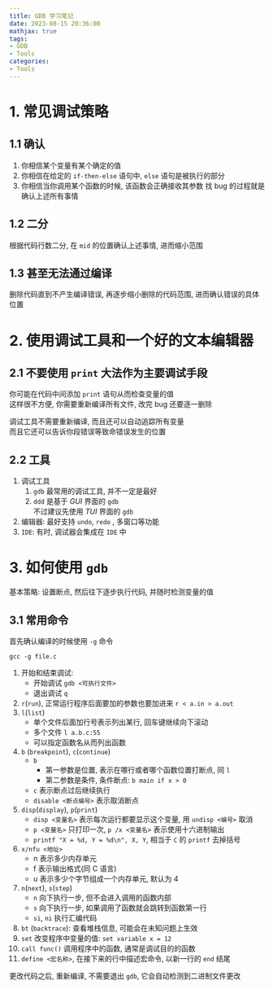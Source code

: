 ```yaml
---
title: GDB 学习笔记
date: 2023-08-15 20:36:00
mathjax: true
tags:
- GDB
- Tools
categories: 
- Tools
---
```


# 1. 常见调试策略

## 1.1 确认

1. 你相信某个变量有某个确定的值
2. 你相信在给定的 `if-then-else` 语句中, `else` 语句是被执行的部分
3. 你相信当你调用某个函数的时候, 该函数会正确接收其参数
找 bug 的过程就是确认上述所有事情

## 1.2 二分

根据代码行数二分, 在 `mid` 的位置确认上述事情, 进而缩小范围

## 1.3 甚至无法通过编译

删除代码直到不产生编译错误, 再逐步缩小删除的代码范围, 进而确认错误的具体位置

# 2. 使用调试工具和一个好的文本编辑器

## 2.1 不要使用 `print` 大法作为主要调试手段

你可能在代码中间添加 `print` 语句从而检查变量的值 \
这样很不方便, 你需要重新编译所有文件, 改完 bug 还要逐一删除

调试工具不需要重新编译, 而且还可以自动追踪所有变量 \
而且它还可以告诉你段错误等致命错误发生的位置

## 2.2 工具

1. 调试工具
    1. `gdb` 最常用的调试工具, 并不一定是最好
    2. `ddd` 是基于 $GUI$ 界面的 `gdb` \
    不过建议先使用 $TUI$ 界面的 `gdb`
2. 编辑器: 最好支持 `undo`, `redo` , 多窗口等功能
3. `IDE`: 有时, 调试器会集成在 `IDE` 中

# 3. 如何使用 `gdb`

基本策略: 设置断点, 然后往下逐步执行代码, 并随时检测变量的值

## 3.1 常用命令

首先确认编译的时候使用 `-g` 命令
```
gcc -g file.c
```

1. 开始和结束调试:
    - 开始调试 `gdb <可执行文件>`
    - 退出调试 `q`
2. `r`(`run`), 正常运行程序后面要加的参数也要加进来 `r < a.in > a.out`
3. `l`(`list`)
    - 单个文件后面加行号表示列出某行, 回车键继续向下滚动
    - 多个文件 `l a.b.c:55` 
    - 可以指定函数名从而列出函数
4. `b` (`breakpoint`), `c`(`continue`)
    - `b` 
        - 第一参数是位置, 表示在哪行或者哪个函数位置打断点, 同 `l`
        - 第二参数是条件, 条件断点: `b main if x > 0`
    - `c` 表示断点过后继续执行
    - `disable <断点编号>` 表示取消断点
5. `disp`(`display`), `p`(`print`)
    - `disp <变量名>` 表示每次运行都要显示这个变量, 用 `undisp <编号>` 取消
    - `p <变量名>` 只打印一次, `p /x <变量名>` 表示使用十六进制输出
    - `printf "X = %d, Y = %d\n", X, Y`, 相当于 `C` 的 `printf` 去掉括号
1. `x/nfu <地址>`
    - n 表示多少内存单元
    - f 表示输出格式(同 C 语言)
    - u 表示多少个字节组成一个内存单元, 默认为 4
6. `n`(`next`), `s`(`step`) 
    - `n` 向下执行一步, 但不会进入调用的函数内部
    - `s` 向下执行一步, 如果调用了函数就会跳转到函数第一行
    - `si`, `ni` 执行汇编代码
7. `bt` (`backtrace`): 查看堆栈信息, 可能会在未知问题上生效
8. `set` 改变程序中变量的值: `set variable x = 12`
9. `call func()` 调用程序中的函数, 通常是调试目的的函数
1. `define <宏名称>`, 在接下来的行中描述宏命令, 以新一行的 `end` 结尾

更改代码之后, 重新编译, 不需要退出 `gdb`, 它会自动检测到二进制文件更改












